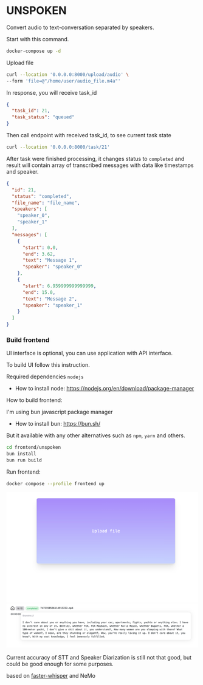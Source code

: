 # UNSPOKEN

Convert audio to text-conversation separated by speakers.

Start with this command.

```bash
docker-compose up -d
```

Upload file

```bash
curl --location '0.0.0.0:8000/upload/audio' \
--form 'file=@"/home/user/audio_file.m4a"'
```

In response, you will receive task_id

```json
{
  "task_id": 21,
  "task_status": "queued"
}
```

Then call endpoint with received task_id, to see current task state

```bash
curl --location '0.0.0.0:8000/task/21'
```
After task were finished processing, it changes status to `completed` and result will contain array of transcribed
messages with data like timestamps and speaker.
```json
{
  "id": 21,
  "status": "completed",
  "file_name": "file_name",
  "speakers": [
    "speaker_0",
    "speaker_1"
  ],
  "messages": [
    {
      "start": 0.0,
      "end": 3.62,
      "text": "Message 1",
      "speaker": "speaker_0"
    },
    {
      "start": 6.959999999999999,
      "end": 15.0,
      "text": "Message 2",
      "speaker": "speaker_1"
    }
  ]
}
```

### Build frontend
UI interface is optional, you can use application with API interface. 

To build UI follow this instruction. 

Required dependencies `nodejs` 
* How to install node: https://nodejs.org/en/download/package-manager


How to build frontend:

I'm using bun javascript package manager
* How to install bun: https://bun.sh/ 

But it available with any other alternatives such as `npm`, `yarn` and others.
```bash
cd frontend/unspoken
bun install
bun run build 
```

Run frontend: 
```bash
docker compose --profile frontend up
```

![img_1.png](docs%2Fimg_1.png)
![img_2.png](docs%2Fimg_2.png)

Current accuracy of STT and Speaker Diarization is still not that good, but could be good enough for some purposes.

based on [faster-whisper](https://github.com/guillaumekln/faster-whisper) and NeMo 
